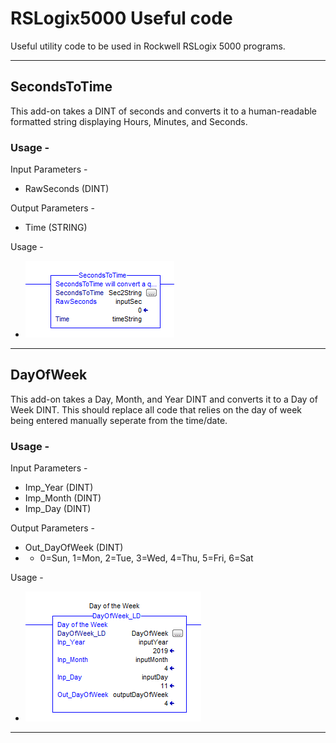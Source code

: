 # RSLogix5000 Useful code #

Useful utility code to be used in Rockwell RSLogix 5000 programs.

---
## SecondsToTime ##


This add-on takes a DINT of seconds and converts it to a human-readable formatted string displaying Hours, Minutes, and Seconds.

### Usage - ###
 Input Parameters -
 - RawSeconds (DINT)

 Output Parameters - 
 -  Time (STRING)

 Usage - 
  - ![Screenshot of Usage](images\SecondsToTime_1.png "Screenshot of Usage")
  ---

## DayOfWeek ##


This add-on takes a Day, Month, and Year DINT and converts it to a Day of Week DINT.
This should replace all code that relies on the day of week being entered manually seperate from the time/date.


### Usage - ###
 Input Parameters -
 - Imp_Year (DINT)
 - Imp_Month (DINT)
 - Imp_Day (DINT)

 Output Parameters - 
 -  Out_DayOfWeek (DINT) 
 - - 0=Sun, 1=Mon, 2=Tue, 3=Wed, 4=Thu, 5=Fri, 6=Sat

 Usage - 
  - ![Screenshot of Usage](images\DayOfWeek_1.png "Screenshot of Usage")
  ---